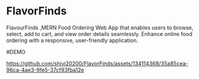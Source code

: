 # FlavorFinds
FlavourFinds ,MERN Food Ordering Web App that enables users to browse, select, add to cart, and view order details seamlessly. Enhance online food ordering with a responsive, user-friendly application.

#DEMO


https://github.com/shivi20200/FlavorFinds/assets/134114368/35a85cea-96ca-4ae3-9fe5-37cf93fba12e

